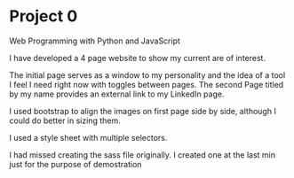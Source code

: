 # Project 0

Web Programming with Python and JavaScript

I have developed a 4 page website to show my current are of interest. 

The initial page serves as a window to my personality and the idea of a tool I feel I need right now with toggles between pages. The second Page titled by my name provides an external link to my LinkedIn page. 

I used bootstrap to align the images on first page side by side, although I could do better in sizing them.  

I used a style sheet with multiple selectors. 

I had missed creating the sass file originally. I created one at the last min just for the purpose of demostration
